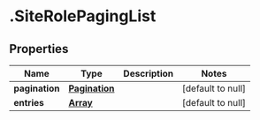 # .SiteRolePagingList

## Properties
Name | Type | Description | Notes
------------ | ------------- | ------------- | -------------
**pagination** | [**Pagination**](Pagination.md) |  | [default to null]
**entries** | [**Array<SiteRoleEntry>**](SiteRoleEntry.md) |  | [default to null]


